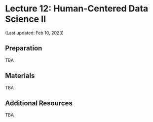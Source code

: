 # Lecture 12: Human-Centered Data Science II

(Last updated: Feb 10, 2023)

## Preparation

TBA

## Materials

TBA

## Additional Resources

TBA
